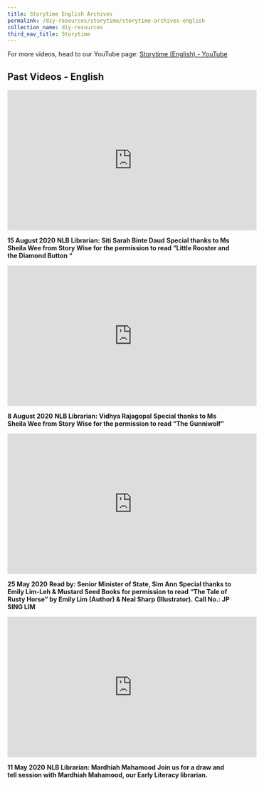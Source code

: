 ```yaml
---
title: Storytime English Archives
permalink: /diy-resources/storytime/storytime-archives-english
collection_name: diy-resources
third_nav_title: Storytime
---
```

For more videos, head to our YouTube page: [Storytime (English) - YouTube](https://www.youtube.com/playlist?list=PLJlLW0qKYHTOH5LSSJs6sT6Aydgy8cnt1)


## **Past Videos - English**

<iframe width="560" height="315" src="https://www.youtube.com/embed/C0X9hjKJyx0" frameborder="0" allow="accelerometer; autoplay; clipboard-write; encrypted-media; gyroscope; picture-in-picture" allowfullscreen></iframe>

**15 August 2020**
**NLB Librarian: Siti Sarah Binte Daud**
**Special thanks to Ms Sheila Wee from Story Wise for the permission to read “Little Rooster and the Diamond Button “**

<iframe width="560" height="315" src="https://www.youtube.com/embed/q80W5LmLdAY" frameborder="0" allow="accelerometer; autoplay; clipboard-write; encrypted-media; gyroscope; picture-in-picture" allowfullscreen></iframe>

**8 August 2020**
**NLB Librarian: Vidhya Rajagopal**
**Special thanks to Ms Sheila Wee from Story Wise for the permission to read “The Gunniwolf”**

<iframe width="560" height="315" src="https://www.youtube.com/embed/6fnkqx-SOGQ" frameborder="0" allow="accelerometer; autoplay; clipboard-write; encrypted-media; gyroscope; picture-in-picture" allowfullscreen></iframe>

**25 May 2020**
**Read by: Senior Minister of State, Sim Ann**
**Special thanks to Emily Lim-Leh & Mustard Seed Books for permission to read “The Tale of Rusty Horse” by Emily Lim (Author) & Neal Sharp (Illustrator).**
**Call No.: JP SING LIM**

<iframe width="560" height="315" src="https://www.youtube.com/embed/D2IqUtqdmSE" frameborder="0" allow="accelerometer; autoplay; clipboard-write; encrypted-media; gyroscope; picture-in-picture" allowfullscreen></iframe>

**11 May 2020** 
**NLB Librarian: Mardhiah Mahamood**
**Join us for a draw and tell session with Mardhiah Mahamood, our Early Literacy librarian.**
